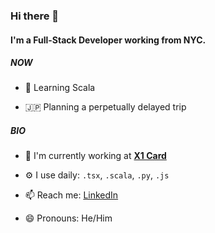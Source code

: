 ### Hi there 👋

#### I'm a Full-Stack Developer working from NYC.

##### NOW
- 🧠 Learning Scala

- 🇯🇵 Planning a perpetually delayed trip

##### BIO

- 🏢 I'm currently working at [**X1 Card**](https://x1.co/)

- ⚙️ I use daily: `.tsx`, `.scala`, `.py`, `.js`

- 📫 Reach me: [LinkedIn](https://www.linkedin.com/in/szhangdev/)

- 😄 Pronouns: He/Him
